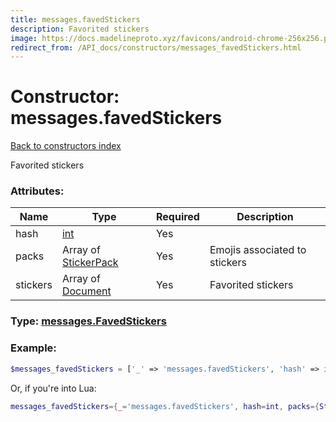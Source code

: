 ```yaml
---
title: messages.favedStickers
description: Favorited stickers
image: https://docs.madelineproto.xyz/favicons/android-chrome-256x256.png
redirect_from: /API_docs/constructors/messages_favedStickers.html
---
```

# Constructor: messages.favedStickers  
[Back to constructors index](index.md)



Favorited stickers

### Attributes:

| Name     |    Type       | Required | Description |
|----------|---------------|----------|-------------|
|hash|[int](../types/int.md) | Yes|
|packs|Array of [StickerPack](../types/StickerPack.md) | Yes|Emojis associated to stickers|
|stickers|Array of [Document](../types/Document.md) | Yes|Favorited stickers|



### Type: [messages.FavedStickers](../types/messages.FavedStickers.md)


### Example:

```php
$messages_favedStickers = ['_' => 'messages.favedStickers', 'hash' => int, 'packs' => [StickerPack, StickerPack], 'stickers' => [Document, Document]];
```  


Or, if you're into Lua:

```lua
messages_favedStickers={_='messages.favedStickers', hash=int, packs={StickerPack}, stickers={Document}}

```


